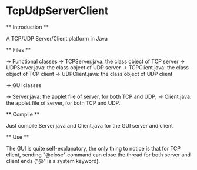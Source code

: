 TcpUdpServerClient
==================

** Introduction **

A TCP/UDP Server/Client platform in Java

** Files **

-> Functional classes
  -> TCPServer.java: the class object of TCP server
  -> UDPServer.java: the class object of UDP server
  -> TCPClient.java: the class object of TCP client
  -> UDPClient.java: the class object of UDP client

-> GUI classes

  -> Server.java: the applet file of server, for both TCP and UDP;
  -> Client.java: the applet file of server, for both TCP and UDP.

** Compile **

Just compile Server.java and Client.java for the GUI server and client

** Use **

The GUI is quite self-explanatory, the only thing to notice is that for TCP client, sending "@close" command can close the thread for both server and client ends ("@" is a system keyword).
